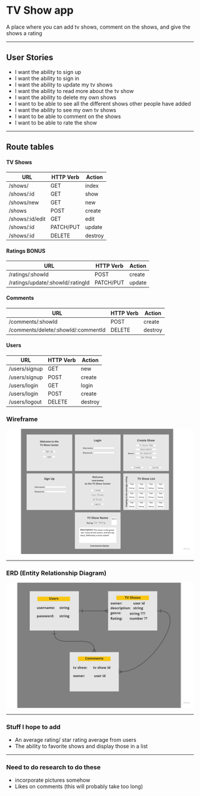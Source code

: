 # TV Show app
A place where you can add tv shows, comment on the shows, and give the shows a rating

---

## User Stories
- I want the ability to sign up
- I want the ability to sign in
- I want the ability to update my tv shows
- I want the ability to read more about the tv show
- I want the ability to delete my own shows
- I want to be able to see all the different shows other people have added
- I want the ability to see my own tv shows
- I want to be able to comment on the shows
- I want to be able to rate the show

---

## Route tables

#### TV Shows

| **URL**          | **HTTP Verb**|**Action**|
|------------------|--------------|----------|
| /shows/         | GET          | index  
| /shows/:id      | GET          | show       
| /shows/new      | GET          | new   
| /shows          | POST         | create   
| /shows/:id/edit | GET          | edit       
| /shows/:id      | PATCH/PUT    | update    
| /shows/:id      | DELETE       | destroy  

#### Ratings BONUS

| **URL**          | **HTTP Verb**|**Action**|
|--------------------|--------------|----------|
| /ratings/:showId | POST          | create  
| /ratings/update/:showId/:ratingId      | PATCH/PUT         | update  

#### Comments

| **URL**          | **HTTP Verb**|**Action**|
|--------------------|--------------|----------|
| /comments/:showId | POST          | create  
| /comments/delete/:showId/:commentId      | DELETE          | destroy       


#### Users

| **URL**          | **HTTP Verb**|**Action**|
|------------------|--------------|----------|
| /users/signup    | GET          | new  
| /users/signup    | POST         | create  
| /users/login     | GET          | login       
| /users/login     | POST         | create       
| /users/logout    | DELETE       | destroy 


### Wireframe
![Alt text](project-planning/TV%20Show%20Center.jpg)

---

### ERD (Entity Relationship Diagram)
![Alt text](project-planning/ERD.jpg)

---

### Stuff I hope to add
- An average rating/ star rating average from users
- The ability to favorite shows and display those in a list
---
### Need to do research to do these
- incorporate pictures somehow
- Likes on comments (this will probably take too long)